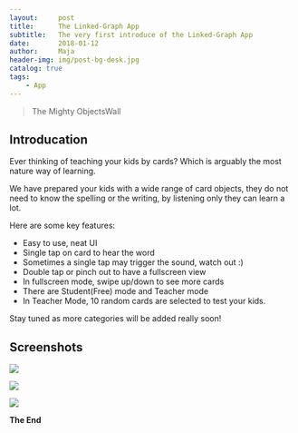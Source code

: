 ```yaml
---
layout:     post
title:      The Linked-Graph App
subtitle:   The very first introduce of the Linked-Graph App
date:       2018-01-12
author:     Maja
header-img: img/post-bg-desk.jpg
catalog: true
tags:
    - App
---
```



>The Mighty ObjectsWall


## Introducation


Ever thinking of teaching your kids by cards? Which is arguably the most nature way of learning.

We have prepared your kids with a wide range of card objects, they do not need to know the spelling or the writing, by listening only they can learn a lot.

Here are some key features:

* Easy to use, neat UI
* Single tap on card to hear the word
* Sometimes a single tap may trigger the sound, watch out :)
* Double tap or pinch out to have a fullscreen view
* In fullscreen mode, swipe up/down to see more cards
* There are Student(Free) mode and Teacher mode
* In Teacher Mode, 10 random cards are selected to test your kids.


Stay tuned as more categories will be added really soon!



## Screenshots
 
![](https://ws2.sinaimg.cn/large/006tKfTcgy1fnit4ut5jjj30ph19anpe.jpg)

![](https://ws4.sinaimg.cn/large/006tKfTcgy1fnit533dqcj30ph19ahdt.jpg)

![](https://ws2.sinaimg.cn/large/006tKfTcgy1fnit589rclj30ph19ab29.jpg)



**The End**
	
